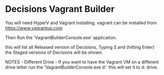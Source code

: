 # Decisions Vagrant Builder

You will need HyperV and Vagrant installing. vagrant can be installed from https://www.vagrantup.com


Then Run the 'VagrantBuilderConsole.exe' application. 

this will list all Released version of Decisions, Typing S and (hitting Enter) the Staged versions of Decisions will be shown. 



NOTES - 
Different Drive - If you want to have the Vagrant VM on a different drive letter run the 'VagrantBuilderConsole.exe d:' this will set it to d: drive. 


